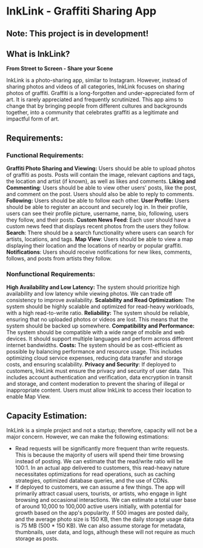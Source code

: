 # InkLink - Graffiti Sharing App

## Note: This project is in development!

## What is InkLink?
**From Street to Screen - Share your Scene**

InkLink is a photo-sharing app, similar to Instagram. However, instead of sharing photos and videos of all categories, InkLink focuses on sharing photos of graffiti. Graffiti is a long-forgotten and under-appreciated form of art. It is rarely appreciated and frequently scrutinized. This app aims to change that by bringing people from different cultures and backgrounds together, into a community that celebrates graffiti as a legitimate and impactful form of art.

## Requirements:
### Functional Requirements:
**Graffiti Photo Sharing and Viewing:** Users should be able to upload photos of graffiti as posts. Posts will contain the image, relevant captions and tags, the location and artist (if known), as well as likes and comments.
**Liking and Commenting**: Users should be able to view other users' posts, like the post, and comment on the post. Users should also be able to reply to comments.
**Following:** Users should be able to follow each other.
**User Profile:** Users should be able to register an account and securely log in. In their profile, users can see their profile picture, username, name, bio, following, users they follow, and their posts. 
**Custom News Feed**: Each user should have a custom news feed that displays recent photos from the users they follow.
**Search**: There should be a search functionality where users can search for artists, locations, and tags.
**Map View**: Users should be able to view a map displaying their location and the locations of nearby or popular graffiti.
**Notifications**: Users should receive notifications for new likes, comments, follows, and posts from artists they follow.
### Nonfunctional Requirements:
**High Availability and Low Latency:** The system should prioritize high availability and low latency while viewing photos. We can trade off consistency to improve availability.
**Scalability and Read Optimization:** The system should be highly scalable and optimized for read-heavy workloads, with a high read-to-write ratio. 
**Reliability:** The system should be reliable, ensuring that no uploaded photos or videos are lost. This means that the system should be backed up somewhere.
**Compatibility and Performance:** The system should be compatible with a wide range of mobile and web devices. It should support multiple languages and perform across different internet bandwidths.
**Costs:** The system should be as cost-efficient as possible by balancing performance and resource usage. This includes optimizing cloud service expenses, reducing data transfer and storage costs, and ensuring scalability.
**Privacy and Security**: If deployed to customers, InkLink must ensure the privacy and security of user data. This includes account authentication and verification, data encryption in transit and storage, and content moderation to prevent the sharing of illegal or inappropriate content. Users must allow InkLink to access their location to enable Map View.

## Capacity Estimation:

InkLink is a simple project and not a startup; therefore, capacity will not be a major concern. However, we can make the following estimations:
- Read requests will be significantly more frequent than write requests. This is because the majority of users will spend their time browsing instead of posting. We can estimate that the read/write ratio will be 100:1. In an actual app delivered to customers, this read-heavy nature necessitates optimizations for read operations, such as caching strategies, optimized database queries, and the use of CDNs.
- If deployed to customers, we can assume a few things. The app will primarily attract casual users, tourists, or artists, who engage in light browsing and occasional interactions. We can estimate a total user base of around 10,000 to 100,000 active users initially, with potential for growth based on the app's popularity. If 500 images are posted daily, and the average photo size is 150 KB, then the daily storage usage data is 75 MB (500 * 150 KB). We can also assume storage for metadata, thumbnails, user data, and logs, although these will not require as much storage as posts.

